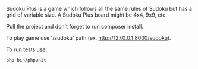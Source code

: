 Sudoku Plus is a game which follows all the same rules of Sudoku but has
a grid of variable size. A Sudoku Plus board might be 4x4, 9x9, etc.

Pull the project and don't forget to run composer install.

To play game use '/sudoku' path (ex. http://127.0.0.1:8000/sudoku).

To run tests use:
```
php bin/phpunit
```
